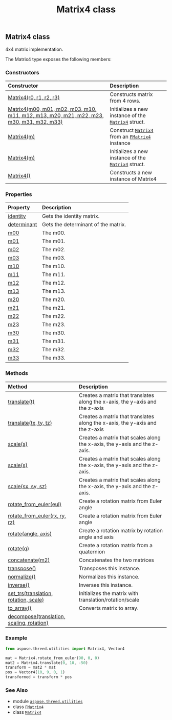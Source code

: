 ﻿---
title: Matrix4 class
second_title: Aspose.3D for Python via .NET API References
description: 
type: docs
weight: 120
url: /python-net/aspose.threed.utilities/matrix4/
is_root: false
---

## Matrix4 class

4x4 matrix implementation.



The Matrix4 type exposes the following members:

### Constructors
| Constructor | Description |
| :- | :- |
| [Matrix4(r0, r1, r2, r3)](/3d/python-net/aspose.threed.utilities/matrix4/__init__/#Vector4-Vector4-Vector4-Vector4) | Constructs matrix from 4 rows. |
| [Matrix4(m00, m01, m02, m03, m10, m11, m12, m13, m20, m21, m22, m23, m30, m31, m32, m33)](/3d/python-net/aspose.threed.utilities/matrix4/__init__/#float-float-float-float-float-float-float-float-float-float-float-float-float-float-float-float) | Initializes a new instance of the [`Matrix4`](/3d/python-net/aspose.threed.utilities/matrix4) struct. |
| [Matrix4(m)](/3d/python-net/aspose.threed.utilities/matrix4/__init__/#FMatrix4) | Construct [`Matrix4`](/3d/python-net/aspose.threed.utilities/matrix4) from an [`FMatrix4`](/3d/python-net/aspose.threed.utilities/fmatrix4) instance |
| [Matrix4(m)](/3d/python-net/aspose.threed.utilities/matrix4/__init__/#list) | Initializes a new instance of the [`Matrix4`](/3d/python-net/aspose.threed.utilities/matrix4) struct. |
| [Matrix4()](/3d/python-net/aspose.threed.utilities/matrix4/__init__/#) | Constructs a new instance of Matrix4 |


### Properties
| Property | Description |
| :- | :- |
| [identity](/3d/python-net/aspose.threed.utilities/matrix4/identity) | Gets the identity matrix. |
| [determinant](/3d/python-net/aspose.threed.utilities/matrix4/determinant) | Gets the determinant of the matrix. |
| [m00](/3d/python-net/aspose.threed.utilities/matrix4/m00) | The m00. |
| [m01](/3d/python-net/aspose.threed.utilities/matrix4/m01) | The m01. |
| [m02](/3d/python-net/aspose.threed.utilities/matrix4/m02) | The m02. |
| [m03](/3d/python-net/aspose.threed.utilities/matrix4/m03) | The m03. |
| [m10](/3d/python-net/aspose.threed.utilities/matrix4/m10) | The m10. |
| [m11](/3d/python-net/aspose.threed.utilities/matrix4/m11) | The m11. |
| [m12](/3d/python-net/aspose.threed.utilities/matrix4/m12) | The m12. |
| [m13](/3d/python-net/aspose.threed.utilities/matrix4/m13) | The m13. |
| [m20](/3d/python-net/aspose.threed.utilities/matrix4/m20) | The m20. |
| [m21](/3d/python-net/aspose.threed.utilities/matrix4/m21) | The m21. |
| [m22](/3d/python-net/aspose.threed.utilities/matrix4/m22) | The m22. |
| [m23](/3d/python-net/aspose.threed.utilities/matrix4/m23) | The m23. |
| [m30](/3d/python-net/aspose.threed.utilities/matrix4/m30) | The m30. |
| [m31](/3d/python-net/aspose.threed.utilities/matrix4/m31) | The m31. |
| [m32](/3d/python-net/aspose.threed.utilities/matrix4/m32) | The m32. |
| [m33](/3d/python-net/aspose.threed.utilities/matrix4/m33) | The m33. |


### Methods
| Method | Description |
| :- | :- |
| [translate(t)](/3d/python-net/aspose.threed.utilities/matrix4/translate/#Vector3) | Creates a matrix that translates along the x-axis, the y-axis and the z-axis |
| [translate(tx, ty, tz)](/3d/python-net/aspose.threed.utilities/matrix4/translate/#float-float-float) | Creates a matrix that translates along the x-axis, the y-axis and the z-axis |
| [scale(s)](/3d/python-net/aspose.threed.utilities/matrix4/scale/#Vector3) | Creates a matrix that scales along the x-axis, the y-axis and the z-axis. |
| [scale(s)](/3d/python-net/aspose.threed.utilities/matrix4/scale/#float) | Creates a matrix that scales along the x-axis, the y-axis and the z-axis. |
| [scale(sx, sy, sz)](/3d/python-net/aspose.threed.utilities/matrix4/scale/#float-float-float) | Creates a matrix that scales along the x-axis, the y-axis and the z-axis. |
| [rotate_from_euler(eul)](/3d/python-net/aspose.threed.utilities/matrix4/rotate_from_euler/#Vector3) | Create a rotation matrix from Euler angle |
| [rotate_from_euler(rx, ry, rz)](/3d/python-net/aspose.threed.utilities/matrix4/rotate_from_euler/#float-float-float) | Create a rotation matrix from Euler angle |
| [rotate(angle, axis)](/3d/python-net/aspose.threed.utilities/matrix4/rotate/#float-Vector3) | Create a rotation matrix by rotation angle and axis |
| [rotate(q)](/3d/python-net/aspose.threed.utilities/matrix4/rotate/#Quaternion) | Create a rotation matrix from a quaternion |
| [concatenate(m2)](/3d/python-net/aspose.threed.utilities/matrix4/concatenate/#Matrix4) | Concatenates the two matrices |
| [transpose()](/3d/python-net/aspose.threed.utilities/matrix4/transpose/#) | Transposes this instance. |
| [normalize()](/3d/python-net/aspose.threed.utilities/matrix4/normalize/#) | Normalizes this instance. |
| [inverse()](/3d/python-net/aspose.threed.utilities/matrix4/inverse/#) | Inverses this instance. |
| [set_trs(translation, rotation, scale)](/3d/python-net/aspose.threed.utilities/matrix4/set_trs/#Vector3-Vector3-Vector3) | Initializes the matrix with translation/rotation/scale |
| [to_array()](/3d/python-net/aspose.threed.utilities/matrix4/to_array/#) | Converts matrix to array. |
| [decompose(translation, scaling, rotation)](/3d/python-net/aspose.threed.utilities/matrix4/decompose/#any-any-any) |  |



### Example 


```python
from aspose.threed.utilities import Matrix4, Vector4

mat = Matrix4.rotate_from_euler(90, 0, 0)
mat2 = Matrix4.translate(0, 10, -50)
transform = mat2 * mat
pos = Vector4(10, 9, 0, 1)
transformed = transform * pos

```

### See Also
* module [`aspose.threed.utilities`](..)
* class [`FMatrix4`](/3d/python-net/aspose.threed.utilities/fmatrix4)
* class [`Matrix4`](/3d/python-net/aspose.threed.utilities/matrix4)
